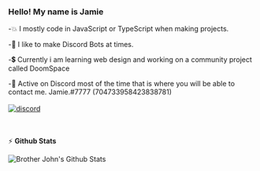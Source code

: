 ### Hello! My name is Jamie

-💥 I mostly code in JavaScript or TypeScript when making projects.

-💽 I like to make Discord Bots at times.

-💲 Currently i am learning web design and working on a community project called DoomSpace

-👾 Active on Discord most of the time that is where you will be able to contact me. Jamie.#7777 (704733958423838781)
<br>
<br>
<a href="https://discord.com/users/704733958423838781"><img src="https://discord.c99.nl/widget/theme-3/704733958423838781.png" alt="discord"/></a>
<br>
<br>
<br>

⚡ **Github Stats**

  <img align="left" alt="Brother John's Github Stats" src="https://github-readme-stats.vercel.app/api?username=BrotherJohn1&count_private=true&show_icons=true&theme=dark&hide_border=true" />
